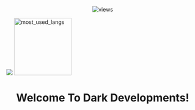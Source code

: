 <p align="center">                   
  <img src="https://count.getloli.com/get/@Dark-Developments?theme=rule34" alt="views" /><br>
</p>

<div>
    <img src="https://github-readme-stats.vercel.app/api?username=Dark-Developments&show_icons=true&theme=dark&rank_icon=github&custom_title=Dark-Developments's%20Skid%20Stats.">
    <img src="https://github-readme-stats.vercel.app/api/top-langs/?username=Dark-Developments&layout=compact&langs_count=4&bg_color=ffffff00&count_private=false&hide_border=true" height="150" alt="most_used_langs">
  </div>

<h1 align="center">Welcome To Dark Developments!</h1>
